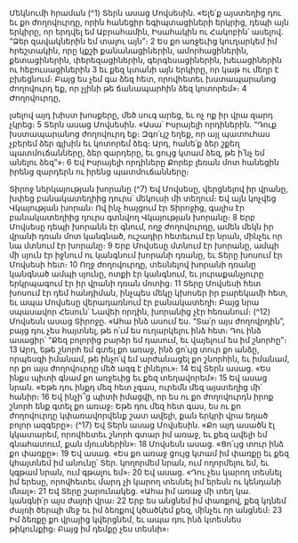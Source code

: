 
Մեկնումի հրաման
(^1) Տերն ասաց Մովսեսին. «Ելե՛ք այստեղից դու եւ քո ժողովուրդը, որին հանեցիր եգիպտացիների երկրից, դեպի այն
երկիրը, որ երդվել եմ Աբրահամին, Իսահակին ու Հակոբին՝ ասելով. “Ձեր զավակներին եմ տալու այն”։ 2 Ես քո առջեւից
կուղարկեմ իմ հրեշտակին, որը կքշի քանանացիներին, ամորհացիներին, քետացիներին, փերեզացիներին,
գերգեսացիներին, խեւացիներին ու հեբուսացիներին 3 եւ քեզ կտանի այն երկիրը, որ կաթ ու մեղր է բխեցնում։ Բայց ես
չեմ գա ձեզ հետ, որովհետեւ խստապարանոց ժողովուրդ եք, որ չլինի թե ճանապարհին ձեզ կոտորեմ»։ 4 Ժողովուրդը,


լսելով այդ խիստ խոսքերը, մեծ սուգ արեց, եւ ոչ ոք իր վրա զարդ չկրեց։ 5 Տերն ասաց Մովսեսին. «Ասա՛ Իսրայելի
որդիներին. “Դուք խստապարանոց ժողովուրդ եք։ Զգո՛ւյշ եղեք, որ այլ պատուհաս չբերեմ ձեր գլխին եւ կոտորեմ ձեզ։
Արդ, հանե՛ք ձեր շքեղ պատմուճանները, ձեր զարդերը, եւ ցույց կտամ ձեզ, թե ի՛նչ եմ անելու ձեզ”»։ 6 Եվ Իսրայելի
որդիները Քորեբ լեռան մոտ հանեցին իրենց զարդերն ու իրենց պատմուճանները։

Տիրոջ ներկայության խորանը
(^7) Եվ Մովսեսը, վերցնելով իր վրանը, խփեց բանակատեղիից դուրս՝ մեկուսի մի տեղում։ Եվ այն կոչվեց Վկայության
խորան։ Ով ինչ հայցում էր Տիրոջից, գալիս էր բանակատեղիից դուրս գտնվող Վկայության խորանը։ 8 Երբ Մովսեսը
դեպի խորանն էր գնում, ողջ ժողովուրդը, ամեն մեկն իր վրանի դռան մոտ կանգնած, ուշադիր հետեւում էր նրան, մինչեւ
որ նա մտնում էր խորանը։ 9 Երբ Մովսեսը մտնում էր խորանը, ամպի մի սյուն էր իջնում ու կանգնում խորանի դռանը,
եւ Տերը խոսում էր Մովսեսի հետ։ 10 Ողջ ժողովուրդը, տեսնելով խորանի դռանը կանգնած ամպի սյունը, ոտքի էր
կանգնում, եւ յուրաքանչյուրը երկրպագում էր իր վրանի դռան մոտից։ 11 Տերը Մովսեսի հետ խոսում էր դեմ հանդիման,
ինչպես մեկը կխոսեր իր բարեկամի հետ, եւ ապա Մովսեսը վերադառնում էր բանակատեղի։ Բայց նրա սպասավոր
Հեսուն՝ Նավեի որդին, խորանից չէր հեռանում։
(^12) Մովսեսն ասաց Տիրոջը. «Ահա ինձ ասում ես. “Տա՛ր այս ժողովրդին”, բայց դու չես հայտնել, թե ո՛ւմ ես ուղարկելու
ինձ հետ։ Դու ինձ ասացիր՝ “Քեզ բոլորից բարձր եմ դասում, եւ վայելում ես իմ շնորհը”։ 13 Արդ, եթե շնորհ եմ գտել քո
առաջ, ինձ ցո՛ւյց տուր քո անձը, որպեսզի իմանամ, թե ինչո՛վ եմ արժանացել քո շնորհին, եւ իմանամ, որ քո այս
ժողովուրդը մեծ ազգ է լինելու»։ 14 Եվ Տերն ասաց. «Ես ինքս պիտի գնամ քո առջեւից եւ քեզ տեղավորեմ»։ 15 Եվ ասաց
նրան. «Եթե դու ինքդ մեզ հետ չգաս, ուրեմն մեզ այստեղից մի՛ հանիր։ 16 Եվ ինչի՞ց պիտի իմացվի, որ ես ու քո
ժողովուրդն իրոք շնորհ ենք գտել քո առաջ։ Եթե դու մեզ հետ գաս, ես ու քո ժողովուրդը կփառավորվենք շատ ավելի,
քան երկրի վրա եղած բոլոր ազգերը»։
(^17) Եվ Տերն ասաց Մովսեսին. «Քո այդ ասածն էլ կկատարեմ, որովհետեւ շնորհ գտար իմ առաջ, եւ քեզ ավելի եմ
գնահատում, քան մյուսներին»։ 18 Մովսեսն ասաց. «Ցո՛ւյց տուր ինձ քո փառքը»։ 19 Եվ ասաց. «Ես քո առաջ ցույց կտամ
իմ փառքը եւ քեզ կհայտնեմ իմ անունը՝ Տեր. կողորմեմ նրան, ում ողորմելու եմ, եւ կգթամ նրան, ում գթալու եմ»։ 20 Եվ
ասաց. «Դու չես կարող տեսնել իմ երեսը, որովհետեւ մարդ չի կարող տեսնել իմ երեսն ու կենդանի մնալ»։ 21 Եվ Տերը
շարունակեց. «Ահա իմ առաջ մի տեղ կա. կանգնի՛ր այս ժայռի վրա։ 22 Երբ ես անցնեմ իմ փառքով, քեզ կդնեմ ժայռի
ծերպի մեջ եւ իմ ձեռքով կծածկեմ քեզ, մինչեւ որ անցնեմ։ 23 Իմ ձեռքը քո վրայից կվերցնեմ, եւ ապա դու ինձ կտեսնես
թիկունքից։ Բայց իմ դեմքը չես տեսնի»։
